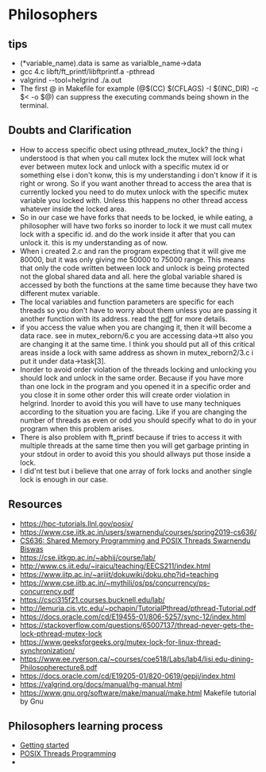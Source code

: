 # Philosophers
## tips
- (*variable_name).data is same as varialble_name->data
- gcc 4.c libft/ft_printf/libftprintf.a -pthread
- valgrind --tool=helgrind ./a.out 
- The first @ in Makefile for example (@$(CC) $(CFLAGS) -I $(INC_DIR) -c $< -o $@) can suppress the executing commands being shown in the terminal.
## Doubts and Clarification
  - How to access specific obect using pthread_mutex_lock? the thing i understood is that when you call mutex lock the mutex will lock  what ever between mutex lock and unlock with a specific mutex id or something else i don't konw, this is my understanding i don't know if it is right or wrong. So if you want another thread to access the area that is currently locked you need to do mutex unlock with the specific mutex variable you locked with. Unless this happens no other thread access whatever inside the locked area.
  - So in our case we have forks that needs to be locked, ie while eating, a philosopher will have two forks so inorder to lock it we must call mutex lock with a specific id. and do the work inside it after that you can unlock it. this is my understanding as of now.
  - When i created 2.c and ran the program expecting that it will give me 80000, but it was only giving me 50000 to 75000 range. This means that only the code written between lock and unlock is being protected not the global shared data and all. here the global variable shared is accessed by both the functions at the same time because they have two different mutex variable.
  - The local variables and function parameters are specific for each threads so you don't have to worry about them unless you are passing it another function with its address. read the [pdf](http://lemuria.cis.vtc.edu/~pchapin/TutorialPthread/pthread-Tutorial.pdf) for more details.
  - if you access the value when you are changing it, then it will become a data race. see in mutex_reborn/6.c you are accessing data->tt also you are changing it at the same time. I think you should put all of this critical areas inside a lock with same address as shown in mutex_reborn2/3.c i put it under data->task[3]. 
  - Inorder to avoid order violation of the threads locking and unlocking you should lock and unlock in the same order. Because if you have more than one lock in the program and you opened it in a specific order and you close it in some other order this will create order violation in helgrind. Inorder to avoid this you will have to use many techniques according to the situation you are facing. Like if you are changing the number of threads as even or odd you should specify what to do in your program when this problem arises.
  - There is also problem with ft_printf because if tries to access it with multiple threads at the same time then you will get garbage printing in your stdout in order to avoid this you should allways put those inside a lock.
  - I did'nt test but i believe that one array of fork locks and another single lock is enough in our case.
## Resources
  - https://hpc-tutorials.llnl.gov/posix/
  - https://www.cse.iitk.ac.in/users/swarnendu/courses/spring2019-cs636/
  - [CS636: Shared Memory Programming and POSIX Threads Swarnendu Biswas](https://github.com/winash1618/Philosophers/blob/main/Shared%20Memory%20Programming.pdf)
  - https://cse.iitkgp.ac.in/~abhij/course/lab/
  - http://www.cs.iit.edu/~iraicu/teaching/EECS211/index.html
  - https://www.iitp.ac.in/~arijit/dokuwiki/doku.php?id=teaching
  - https://www.cse.iitb.ac.in/~mythili/os/ps/concurrency/ps-concurrency.pdf
  - https://csci315f21.courses.bucknell.edu/lab/ 
  - http://lemuria.cis.vtc.edu/~pchapin/TutorialPthread/pthread-Tutorial.pdf
  - https://docs.oracle.com/cd/E19455-01/806-5257/sync-12/index.html
  - https://stackoverflow.com/questions/65007137/thread-never-gets-the-lock-pthread-mutex-lock
  - https://www.geeksforgeeks.org/mutex-lock-for-linux-thread-synchronization/
  - https://www.ee.ryerson.ca/~courses/coe518/Labs/lab4/lisi.edu-dining-Philosopherecture8.pdf
  - https://docs.oracle.com/cd/E19205-01/820-0619/gepji/index.html
  - https://valgrind.org/docs/manual/hg-manual.html
  - https://www.gnu.org/software/make/manual/make.html Makefile tutorial by Gnu
 
## Philosophers learning process
  - [Getting started](docs/intro_to_functions.MD)
  - [POSIX Threads Programming](docs/threads.MD)
  - 
